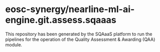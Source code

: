 # eosc-synergy/nearline-ml-ai-engine.git.assess.sqaaas
This repository has been generated by the SQAaaS platform to run the pipelines
for the operation of the
Quality Assessment & Awarding (QAA)
module.